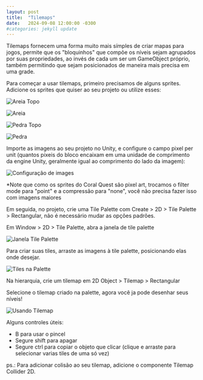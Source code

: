 ```yaml
---
layout: post
title:  "Tilemaps"
date:   2024-09-08 12:00:00 -0300
#categories: jekyll update
---
```


Tilemaps fornecem uma forma muito mais símples de criar mapas para jogos, permite que os "bloquinhos" que compõe os níveis sejam agrupados por suas propriedades, ao invés de cada um ser um GameObject próprio, também permitindo que sejam posicionados de maneira mais precisa em uma grade.

Para começar a usar tilemaps, primeiro precisamos de alguns sprites. Adicione os sprites que quiser ao seu projeto ou utilize esses:

![Areia Topo](../../../img/sand_block.png)

![Areia](../../../img/sand_block_below.png)

![Pedra Topo](../../../img/walk_rock_block.png)

![Pedra](../../../img/rock_block.png)

Importe as imagens ao seu projeto no Unity, e configure o campo pixel per unit (quantos pixeis do bloco encaixam em uma unidade de comprimento da engine Unity, geralmente igual ao comprimento do lado da imagem):

![Configuração de images](../../../img/imgcfg.png)

*Note que como os sprites do Coral Quest são pixel art, trocamos o filter mode para "point" e a compressão para "none", você não precisa fazer isso com imagens maiores

Em seguida, no projeto, crie uma Tile Palette com Create > 2D > Tile Palette > Rectangular, não é necessário mudar as opções padrões.

Em Window > 2D > Tile Palette, abra a janela de tile palette

![Janela Tile Palette](../../../img/tilepalette.png)

Para criar suas tiles, arraste as imagens à tile palette, posicionando elas onde desejar.

![Tiles na Palette](../../../img/tilesinpalette.png)

Na hierarquia, crie um tilemap em 2D Object > Tilemap > Rectangular

Selecione o tilemap criado na palette, agora você ja pode desenhar seus níveis!

![Usando Tilemap](../../../img/usingpalette.gif)

Alguns controles úteis:
- B para usar o pincel
- Segure shift para apagar
- Segure ctrl para copiar o objeto que clicar (clique e arraste para selecionar varias tiles de uma só vez)

ps.: Para adicionar colisão ao seu tilemap, adicione o componente Tilemap Collider 2D.
